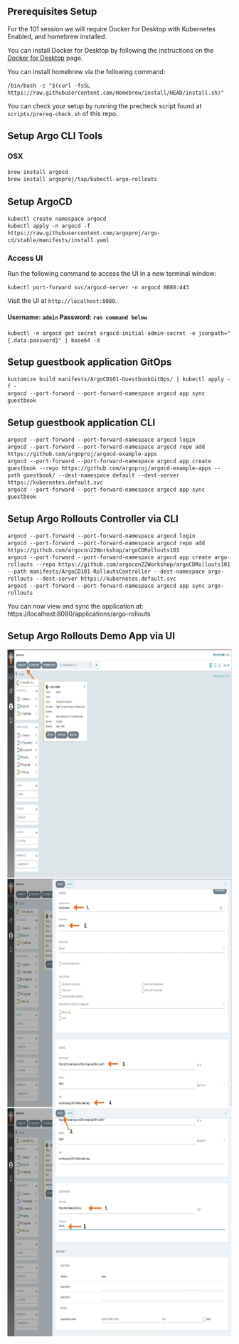 ## Prerequisites Setup

For the 101 session we will require Docker for Desktop with Kubernetes Enabled, and homebrew installed.

You can install Docker for Desktop by following the instructions on the [Docker for Desktop](https://docs.docker.com/get-started/#download-and-install-docker) page.

You can install homebrew via the following command:

```
/bin/bash -c "$(curl -fsSL https://raw.githubusercontent.com/Homebrew/install/HEAD/install.sh)"
```

You can check your setup by running the precheck script found at `scripts/prereq-check.sh` of this repo.

## Setup Argo CLI Tools

### OSX
```bash
brew install argocd
brew install argoproj/tap/kubectl-argo-rollouts
```

## Setup ArgoCD
```
kubectl create namespace argocd
kubectl apply -n argocd -f https://raw.githubusercontent.com/argoproj/argo-cd/stable/manifests/install.yaml
```

### Access UI
Run the following command to access the UI in a new terminal window:

```
kubectl port-forward svc/argocd-server -n argocd 8080:443
```
Visit the UI at `http://localhost:8080`.

#### Username: `admin` Password: `run command below`
```
kubectl -n argocd get secret argocd-initial-admin-secret -o jsonpath="{.data.password}" | base64 -d
```

## Setup guestbook application GitOps
```
kustomize build manifests/ArgoCD101-GuestbookGitOps/ | kubectl apply -f -
argocd --port-forward --port-forward-namespace argocd app sync guestbook
```

## Setup guestbook application CLI
```
argocd --port-forward --port-forward-namespace argocd login
argocd --port-forward --port-forward-namespace argocd repo add https://github.com/argoproj/argocd-example-apps
argocd --port-forward --port-forward-namespace argocd app create guestbook --repo https://github.com/argoproj/argocd-example-apps --path guestbook/ --dest-namespace default --dest-server https://kubernetes.default.svc
argocd --port-forward --port-forward-namespace argocd app sync guestbook
```



## Setup Argo Rollouts Controller via CLI
```
argocd --port-forward --port-forward-namespace argocd login
argocd --port-forward --port-forward-namespace argocd repo add https://github.com/argocon22Workshop/argoCDRollouts101
argocd --port-forward --port-forward-namespace argocd app create argo-rollouts --repo https://github.com/argocon22Workshop/argoCDRollouts101 --path manifests/ArgoCD101-RolloutsController --dest-namespace argo-rollouts --dest-server https://kubernetes.default.svc
argocd --port-forward --port-forward-namespace argocd app sync argo-rollouts
```

You can now view and sync the application at: https://localhost:8080/applications/argo-rollouts

## Setup Argo Rollouts Demo App via UI
<img src="../assets/mainscreen.jpg"  width="1024" height="512">
<img src="../assets/createapp-1.jpg"  width="1024" height="512">
<img src="../assets/createapp-2.jpg"  width="1024" height="512">
